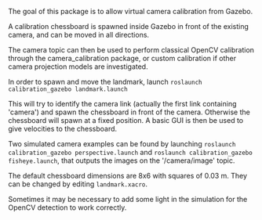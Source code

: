 The goal of this package is to allow virtual camera calibration from Gazebo.

A calibration chessboard is spawned inside Gazebo in front of the existing camera, and can be moved in all directions.

The camera topic can then be used to perform classical OpenCV calibration through the camera_calibration package, or custom calibration if other camera projection models are investigated.

In order to spawn and move the landmark, launch `roslaunch calibration_gazebo landmark.launch`

This will try to identify the camera link (actually the first link containing 'camera') and spawn the chessboard in front of the camera. Otherwise the chessboard will spawn at a fixed position. A basic GUI is then be used to give velocities to the chessboard.

Two simulated camera examples can be found by launching `roslaunch calibration_gazebo perspective.launch` and `roslaunch calibration_gazebo fisheye.launch`, that outputs the images on the '/camera/image' topic.

The default chessboard dimensions are 8x6 with squares of 0.03 m. They can be changed by editing `landmark.xacro`.

Sometimes it may be necessary to add some light in the simulation for the OpenCV detection to work correctly. 
